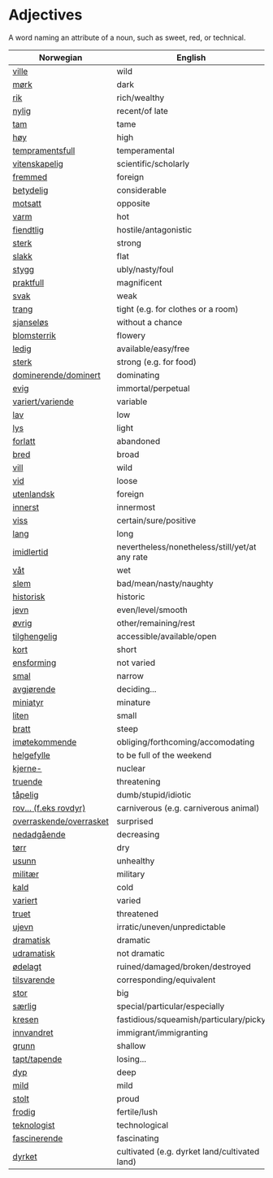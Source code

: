 # Adjectives

A word naming an attribute of a noun, such as sweet, red, or technical.

| Norwegian | English |
| --- | --- |
| [ville](https://www.ordnett.no/search?language=no&phrase=ville) | wild |
| [mørk](https://www.ordnett.no/search?language=no&phrase=mørk) | dark |
| [rik](https://www.ordnett.no/search?language=no&phrase=rik) | rich/wealthy |
| [nylig](https://www.ordnett.no/search?language=no&phrase=nylig) | recent/of late |
| [tam](https://www.ordnett.no/search?language=no&phrase=tam) | tame |
| [høy](https://www.ordnett.no/search?language=no&phrase=høy) | high |
| [tempramentsfull](https://www.ordnett.no/search?language=no&phrase=tempramentsfull) | temperamental |
| [vitenskapelig](https://www.ordnett.no/search?language=no&phrase=vitenskapelig) | scientific/scholarly |
| [fremmed](https://www.ordnett.no/search?language=no&phrase=fremmed) | foreign |
| [betydelig](https://www.ordnett.no/search?language=no&phrase=betydelig) | considerable |
| [motsatt](https://www.ordnett.no/search?language=no&phrase=motsatt) | opposite |
| [varm](https://www.ordnett.no/search?language=no&phrase=varm) | hot |
| [fiendtlig](https://www.ordnett.no/search?language=no&phrase=fiendtlig) | hostile/antagonistic |
| [sterk](https://www.ordnett.no/search?language=no&phrase=sterk) | strong |
| [slakk](https://www.ordnett.no/search?language=no&phrase=slakk) | flat |
| [stygg](https://www.ordnett.no/search?language=no&phrase=stygg) | ubly/nasty/foul |
| [praktfull](https://www.ordnett.no/search?language=no&phrase=praktfull) | magnificent |
| [svak](https://www.ordnett.no/search?language=no&phrase=svak) | weak |
| [trang](https://www.ordnett.no/search?language=no&phrase=trang) | tight (e.g. for clothes or a room) |
| [sjanseløs](https://www.ordnett.no/search?language=no&phrase=sjanseløs) | without a chance |
| [blomsterrik](https://www.ordnett.no/search?language=no&phrase=blomsterrik) | flowery |
| [ledig](https://www.ordnett.no/search?language=no&phrase=ledig) | available/easy/free |
| [sterk](https://www.ordnett.no/search?language=no&phrase=sterk) | strong (e.g. for food) |
| [dominerende/dominert](https://www.ordnett.no/search?language=no&phrase=dominerende/dominert) | dominating |
| [evig](https://www.ordnett.no/search?language=no&phrase=evig) | immortal/perpetual |
| [variert/variende](https://www.ordnett.no/search?language=no&phrase=variert/variende) | variable |
| [lav](https://www.ordnett.no/search?language=no&phrase=lav) | low |
| [lys](https://www.ordnett.no/search?language=no&phrase=lys) | light |
| [forlatt](https://www.ordnett.no/search?language=no&phrase=forlatt) | abandoned |
| [bred](https://www.ordnett.no/search?language=no&phrase=bred) | broad |
| [vill](https://www.ordnett.no/search?language=no&phrase=vill) | wild |
| [vid](https://www.ordnett.no/search?language=no&phrase=vid) | loose |
| [utenlandsk](https://www.ordnett.no/search?language=no&phrase=utenlandsk) | foreign |
| [innerst](https://www.ordnett.no/search?language=no&phrase=innerst) | innermost |
| [viss](https://www.ordnett.no/search?language=no&phrase=viss) | certain/sure/positive |
| [lang](https://www.ordnett.no/search?language=no&phrase=lang) | long |
| [imidlertid](https://www.ordnett.no/search?language=no&phrase=imidlertid) | nevertheless/nonetheless/still/yet/at any rate |
| [våt](https://www.ordnett.no/search?language=no&phrase=våt) | wet |
| [slem](https://www.ordnett.no/search?language=no&phrase=slem) | bad/mean/nasty/naughty |
| [historisk](https://www.ordnett.no/search?language=no&phrase=historisk) | historic |
| [jevn](https://www.ordnett.no/search?language=no&phrase=jevn) | even/level/smooth |
| [øvrig](https://www.ordnett.no/search?language=no&phrase=øvrig) | other/remaining/rest |
| [tilghengelig](https://www.ordnett.no/search?language=no&phrase=tilghengelig) | accessible/available/open |
| [kort](https://www.ordnett.no/search?language=no&phrase=kort) | short |
| [ensforming](https://www.ordnett.no/search?language=no&phrase=ensforming) | not varied |
| [smal](https://www.ordnett.no/search?language=no&phrase=smal) | narrow |
| [avgjørende](https://www.ordnett.no/search?language=no&phrase=avgjørende) | deciding... |
| [miniatyr](https://www.ordnett.no/search?language=no&phrase=miniatyr) | minature |
| [liten](https://www.ordnett.no/search?language=no&phrase=liten) | small |
| [bratt](https://www.ordnett.no/search?language=no&phrase=bratt) | steep |
| [imøtekommende](https://www.ordnett.no/search?language=no&phrase=imøtekommende) | obliging/forthcoming/accomodating |
| [helgefylle](https://www.ordnett.no/search?language=no&phrase=helgefylle) | to be full of the weekend |
| [kjerne-](https://www.ordnett.no/search?language=no&phrase=kjerne-) | nuclear |
| [truende](https://www.ordnett.no/search?language=no&phrase=truende) | threatening |
| [tåpelig](https://www.ordnett.no/search?language=no&phrase=tåpelig) | dumb/stupid/idiotic |
| [rov... (f.eks rovdyr)](https://www.ordnett.no/search?language=no&phrase=rov...%20(f.eks%20rovdyr)) | carniverous (e.g. carniverous animal) |
| [overraskende/overrasket](https://www.ordnett.no/search?language=no&phrase=overraskende/overrasket) | surprised |
| [nedadgående](https://www.ordnett.no/search?language=no&phrase=nedadgående) | decreasing |
| [tørr](https://www.ordnett.no/search?language=no&phrase=tørr) | dry |
| [usunn](https://www.ordnett.no/search?language=no&phrase=usunn) | unhealthy |
| [militær](https://www.ordnett.no/search?language=no&phrase=militær) | military |
| [kald](https://www.ordnett.no/search?language=no&phrase=kald) | cold |
| [variert](https://www.ordnett.no/search?language=no&phrase=variert) | varied |
| [truet](https://www.ordnett.no/search?language=no&phrase=truet) | threatened |
| [ujevn](https://www.ordnett.no/search?language=no&phrase=ujevn) | irratic/uneven/unpredictable |
| [dramatisk](https://www.ordnett.no/search?language=no&phrase=dramatisk) | dramatic |
| [udramatisk](https://www.ordnett.no/search?language=no&phrase=udramatisk) | not dramatic |
| [ødelagt](https://www.ordnett.no/search?language=no&phrase=ødelagt) | ruined/damaged/broken/destroyed |
| [tilsvarende](https://www.ordnett.no/search?language=no&phrase=tilsvarende) | corresponding/equivalent |
| [stor](https://www.ordnett.no/search?language=no&phrase=stor) | big |
| [særlig](https://www.ordnett.no/search?language=no&phrase=særlig) | special/particular/especially |
| [kresen](https://www.ordnett.no/search?language=no&phrase=kresen) | fastidious/squeamish/particulary/picky |
| [innvandret](https://www.ordnett.no/search?language=no&phrase=innvandret) | immigrant/immigranting |
| [grunn](https://www.ordnett.no/search?language=no&phrase=grunn) | shallow |
| [tapt/tapende](https://www.ordnett.no/search?language=no&phrase=tapt/tapende) | losing... |
| [dyp](https://www.ordnett.no/search?language=no&phrase=dyp) | deep |
| [mild](https://www.ordnett.no/search?language=no&phrase=mild) | mild |
| [stolt](https://www.ordnett.no/search?language=no&phrase=stolt) | proud |
| [frodig](https://www.ordnett.no/search?language=no&phrase=frodig) | fertile/lush |
| [teknologist](https://www.ordnett.no/search?language=no&phrase=teknologist) | technological |
| [fascinerende](https://www.ordnett.no/search?language=no&phrase=fascinerende) | fascinating |
| [dyrket](https://www.ordnett.no/search?language=no&phrase=dyrket) | cultivated (e.g. dyrket land/cultivated land) |

